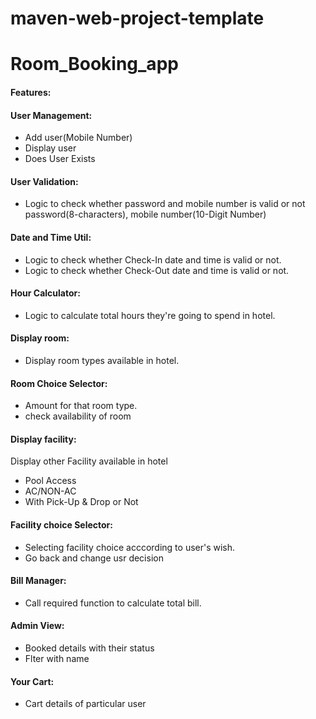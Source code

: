 # maven-web-project-template
# Room_Booking_app
#### Features:
#### User Management:
* Add user(Mobile Number)
* Display user 
* Does User Exists
#### User Validation:
* Logic to check whether password and mobile number is valid or not
password(8-characters), mobile number(10-Digit Number)
#### Date and Time Util:   
* Logic to check whether Check-In date and time is valid or not.
* Logic to check whether Check-Out date and time is valid or not.
#### Hour Calculator: 
* Logic to calculate total hours they're going to spend in hotel.
#### Display room:
* Display room types available in hotel.
#### Room Choice Selector: 
* Amount for that room type.
* check availability of room
#### Display facility:
Display other Facility available in hotel
* Pool Access
* AC/NON-AC
* With Pick-Up & Drop or Not
#### Facility choice Selector: 
* Selecting facility choice acccording to user's wish.
* Go back and change usr decision
#### Bill Manager: 
* Call required function to calculate total bill.
#### Admin View:  
* Booked details with their status
* Flter with name
#### Your Cart:
* Cart details of particular user

